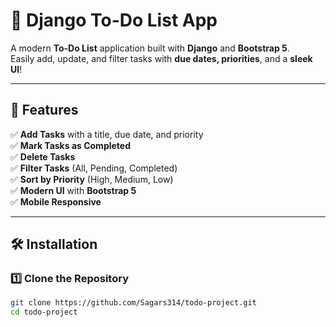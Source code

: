 # 📝 Django To-Do List App

A modern **To-Do List** application built with **Django** and **Bootstrap 5**.  
Easily add, update, and filter tasks with **due dates, priorities**, and a **sleek UI**!  

---

## 🚀 Features

✅ **Add Tasks** with a title, due date, and priority  
✅ **Mark Tasks as Completed**  
✅ **Delete Tasks**  
✅ **Filter Tasks** (All, Pending, Completed)  
✅ **Sort by Priority** (High, Medium, Low)  
✅ **Modern UI** with **Bootstrap 5**  
✅ **Mobile Responsive**  

---

## 🛠️ Installation

### 1️⃣ **Clone the Repository**
```sh
git clone https://github.com/Sagars314/todo-project.git
cd todo-project
```


